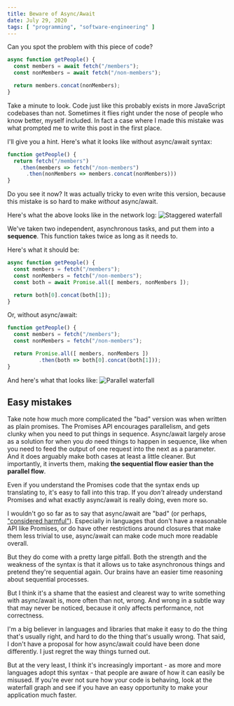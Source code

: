 ```yaml
---
title: Beware of Async/Await
date: July 29, 2020
tags: [ "programming", "software-engineering" ]
---
```


Can you spot the problem with this piece of code?

```javascript
async function getPeople() {
  const members = await fetch("/members");
  const nonMembers = await fetch("/non-members");

  return members.concat(nonMembers);
}
```

Take a minute to look. Code just like this probably exists in more JavaScript codebases 
than not. Sometimes it flies right under the nose of people who know better, 
myself included. In fact a case where I made this mistake was what prompted me 
to write this post in the first place.

I'll give you a hint. Here's what it looks like without async/await syntax:

```javascript
function getPeople() {
  return fetch("/members")
    .then(members => fetch("/non-members")
      .then(nonMembers => members.concat(nonMembers)))
}
```

Do you see it now? It was actually tricky to even write this version, because 
this mistake is so hard to make *without* async/await.

Here's what the above looks like in the network log:
![Staggered waterfall](/img/blog/async-await/staggered.png)

We've taken two independent, asynchronous tasks, and put them into a **sequence**. 
This function takes twice as long as it needs to.

Here's what it should be:
```javascript
async function getPeople() {
  const members = fetch("/members");
  const nonMembers = fetch("/non-members");
  const both = await Promise.all([ members, nonMembers ]);

  return both[0].concat(both[1]);
}
```

Or, without async/await:
```javascript
function getPeople() {
  const members = fetch("/members");
  const nonMembers = fetch("/non-members");

  return Promise.all([ members, nonMembers ])
          .then(both => both[0].concat(both[1]));
}
```

And here's what that looks like:
![Parallel waterfall](/img/blog/async-await/parallel.png)


## Easy mistakes

Take note how much more complicated the "bad" version was when written as plain
promises. The Promises API encourages parallelism, and gets clunky when you need to put 
things in sequence. Async/await largely arose as a solution for when you *do* 
need things to happen in sequence, like when you need to feed the output of one 
request into the next as a parameter. And it does arguably make both cases at 
least a little cleaner. But importantly, it inverts them, making **the 
sequential flow easier than the parallel flow**.

Even if you understand the Promises code that the syntax ends up translating to, it's 
easy to fall into this trap. If you *don't* already understand Promises and 
what exactly async/await is really doing, even more so.

I wouldn't go so far as to say that async/await are "bad" (or perhaps, 
["considered harmful"](https://en.wikipedia.org/wiki/Considered_harmful)). 
Especially in languages that don't have a reasonable API like Promises, or do 
have other restrictions around closures that make them less trivial to use, 
async/await can make code much more readable overall.

But they do come with a pretty large pitfall. Both the strength and the weakness of
the syntax is that it allows us to take asynchronous things and pretend they're 
sequential again. Our brains have an easier time reasoning about sequential
processes.

But I think it's a shame that the easiest and clearest way to write
something with async/await is, more often than not, wrong. And wrong in a subtle
way that may never be noticed, because it only affects performance, not
correctness.

I'm a big believer in languages and libraries that make it easy to do the 
thing that's usually right, and hard to do the thing that's usually wrong. That
said, I don't have a proposal for how async/await could have been done 
differently. I just regret the way things turned out.

But at the very least, I think it's increasingly important - as more and more 
languages adopt this syntax - that people are aware of how it can easily be 
misused. If you're ever not sure how your code is behaving, look at the 
waterfall graph and see if you have an easy opportunity to make your 
application much faster.